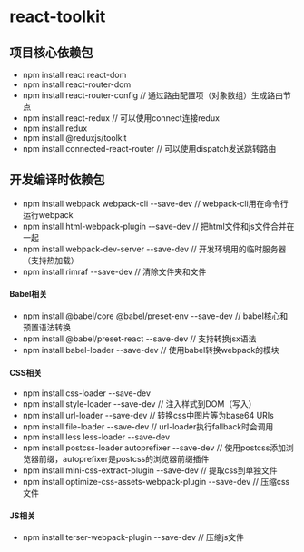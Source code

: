 # react-toolkit

## 项目核心依赖包
- npm install react react-dom
- npm install react-router-dom
- npm install react-router-config // 通过路由配置项（对象数组）生成路由节点
- npm install react-redux // 可以使用connect连接redux
- npm install redux
- npm install @reduxjs/toolkit
- npm install connected-react-router // 可以使用dispatch发送跳转路由

## 开发编译时依赖包
- npm install webpack webpack-cli --save-dev // webpack-cli用在命令行运行webpack
- npm install html-webpack-plugin --save-dev // 把html文件和js文件合并在一起
- npm install webpack-dev-server --save-dev // 开发环境用的临时服务器（支持热加载）
- npm install rimraf --save-dev // 清除文件夹和文件
#### Babel相关
- npm install @babel/core @babel/preset-env --save-dev // babel核心和预置语法转换
- npm install @babel/preset-react --save-dev // 支持转换jsx语法
- npm install babel-loader --save-dev // 使用babel转换webpack的模块
#### CSS相关
- npm install css-loader --save-dev
- npm install style-loader --save-dev // 注入样式到DOM（写入<style></style>）
- npm install url-loader --save-dev // 转换css中图片等为base64 URIs
- npm install file-loader --save-dev // url-loader执行fallback时会调用
- npm install less less-loader --save-dev
- npm install postcss-loader autoprefixer --save-dev // 使用postcss添加浏览器前缀，autoprefixer是postcss的浏览器前缀插件
- npm install mini-css-extract-plugin --save-dev // 提取css到单独文件
- npm install optimize-css-assets-webpack-plugin --save-dev // 压缩css文件
#### JS相关
- npm install terser-webpack-plugin --save-dev // 压缩js文件
